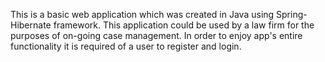 This is a basic web application which was created in Java using Spring-Hibernate framework.
This application could be used by a law firm for the purposes of on-going case management.
In order to enjoy app's entire functionality it is required of a user to register and login.

